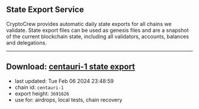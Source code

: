 ## State Export Service
CryptoCrew provides automatic daily state exports for all chains we validate. State export files can be used as genesis files and are a snapshot of the current blockchain state, including all validators, accounts, balances and delegations.

---
**Download: [centauri-1 state export](https://dl.ccvalidators.com/SERVICE/composable/centauri-1_export_3691626.json)**
---

- last updated: Tue Feb 06 2024 23:48:59
- chain id: `centauri-1`
- export height: `3691626`
- use for: airdrops, local tests, chain recovery

